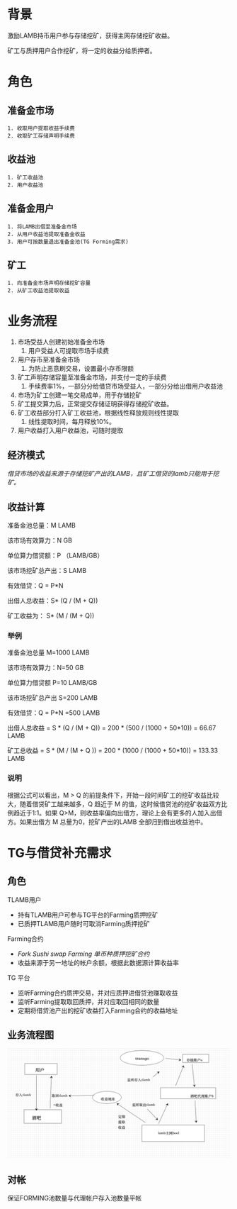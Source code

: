 # 背景

激励LAMB持币用户参与存储挖矿，获得主网存储挖矿收益。

矿工与质押用户合作挖矿，将一定的收益分给质押者。

# 角色

## 准备金市场

    1. 收取用户提取收益手续费
    2. 收取矿工存储声明手续费
## 收益池

    1. 矿工收益池
    2. 用户收益池
## 准备金用户

    1. 将LAMB出借至准备金市场
    2. 从用户收益池提取准备金收益
    3. 用户可按数量退出准备金池(TG Forming需求)
## 矿工

    1. 向准备金市场声明存储挖矿容量
    2. 从矿工收益池提取收益
# 业务流程

1. 市场受益人创建初始准备金市场
    1. 用户受益人可提取市场手续费
2. 用户存币至准备金市场
    1. 为防止恶意刷交易，设置最小存币限额
3. 矿工声明存储容量至准备金市场，并支付一定的手续费
    1. 手续费率1%，一部分分给借贷市场受益人，一部分分给出借用户收益池
4. 市场为矿工创建一笔交易成单，用于存储挖矿
5. 矿工提交算力后，正常提交存储证明获得存储挖矿收益。
6. 矿工收益部分打入矿工收益池，根据线性释放规则线性提取
    1. 线性提取时间，每月释放10%。
7. 用户收益打入用户收益池，可随时提取
## 经济模式

*借贷市场的收益来源于存储挖矿产出的LAMB，且矿工借贷的lamb只能用于挖矿。*

## 收益计算

准备金池总量：M LAMB

该市场有效算力：N GB

单位算力借贷额：P （LAMB/GB）

该市场挖矿总产出：S LAMB

有效借贷：Q = P*N

出借人总收益：S* (Q / (M + Q))

矿工收益为：   S* (M  / (M + Q))

### 举例

准备金池总量 M=1000 LAMB

该市场有效算力：N=50 GB

单位算力借贷额 P=10 LAMB/GB

该市场挖矿总产出 S=200 LAMB

有效借贷：Q = P*N =500 LAMB

出借人总收益 = S * (Q  / (M + Q))  = 200 * (500  / (1000 + 50*10)) = 66.67 LAMB

矿工总收益    = S * (M   / (M + Q )) = 200 * (1000 / (1000 + 50*10)) = 133.33 LAMB

### 说明

根据公式可以看出，M > Q 的前提条件下，开始一段时间矿工的挖矿收益比较大，随着借贷矿工越来越多，Q 趋近于 M 的值，这时候借贷池的挖矿收益双方比例趋近于1:1。如果  Q>M，则收益率偏向出借方，理论上会有更多的人加入出借方。如果出借方 M 总量为0，挖矿产出的LAMB 全部归到借出收益池中。

# TG与借贷补充需求

## 角色

TLAMB用户

* 持有TLAMB用户可参与TG平台的Farming质押挖矿
* 已质押TLAMB用户随时可取消Farming质押挖矿

Farming合约

* *Fork Sushi swap Farming 单币种质押挖矿合约*
* 收益来源于另一地址的帐户余额，根据此数据源计算收益率

TG 平台

* 监听Farming合约质押交易，并对应质押进借贷池赚取收益
* 监听Farming提取取回质押，并对应取回相同的数量
* 定期将借贷池产出的挖矿收益打入Farming合约的收益地址
## 业务流程图

![图片](img/store/poly_mining.png)

## 对帐

保证FORMING池数量与代理帐户存入池数量平帐






